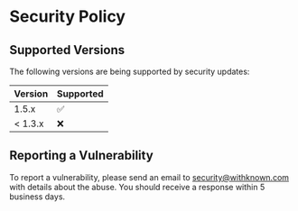 # Security Policy

## Supported Versions

The following versions are being supported by security updates:

| Version | Supported          |
| ------- | ------------------ |
| 1.5.x   | :white_check_mark: |
| < 1.3.x | :x:                |

## Reporting a Vulnerability

To report a vulnerability, please send an email to security@withknown.com with details about the abuse. You should receive a response within 5 business days.
